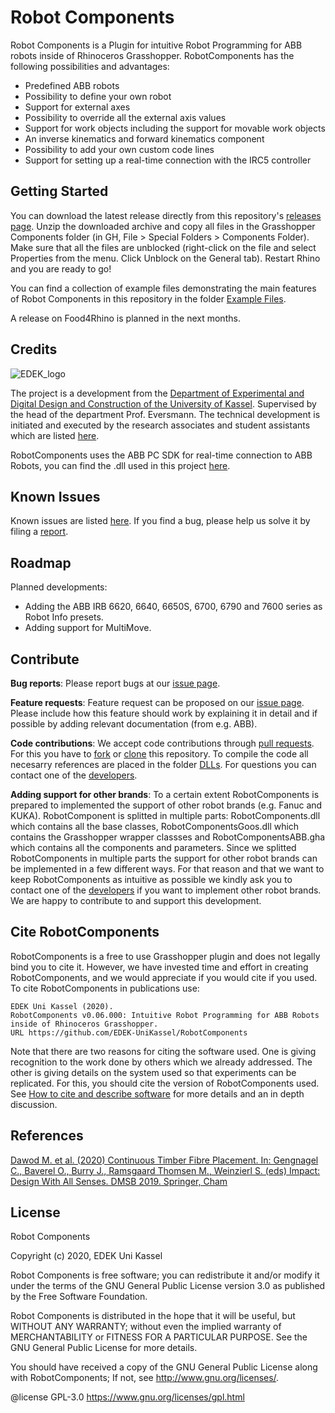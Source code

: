 # Robot Components
Robot Components is a Plugin for intuitive Robot Programming for ABB robots inside of Rhinoceros Grasshopper. RobotComponents has the following possibilities and advantages: 

- Predefined ABB robots
- Possibility to define your own robot
- Support for external axes
- Possibility to override all the external axis values
- Support for work objects including the support for movable work objects
- An inverse kinematics and forward kinematics component
- Possibility to add your own custom code lines
- Support for setting up a real-time connection with the IRC5 controller

## Getting Started
You can download the latest release directly from this repository's [releases page](https://github.com/EDEK-UniKassel/RobotComponentsSource/releases). Unzip the downloaded archive and copy all files in the Grasshopper Components folder (in GH, File > Special Folders > Components Folder). Make sure that all the files are unblocked (right-click on the file and select Properties from the menu. Click Unblock on the General tab). Restart Rhino and you are ready to go!

You can find a collection of example files demonstrating the main features of Robot Components in this repository in the folder [Example Files](https://github.com/EDEK-UniKassel/RobotComponentsSource/tree/master/ExampleFiles). 

A release on Food4Rhino is planned in the next months.

## Credits
![EDEK_logo](https://github.com/EDEK-UniKassel/RobotComponentsSource/blob/master/Utility/181101_EDEK-LOGO-01.png)

The project is a development from the [Department of Experimental and Digital Design and Construction of the University of Kassel](https://edek.uni-kassel.de/). Supervised by the head of the department Prof. Eversmann. The technical development is initiated and executed by the research associates and student assistants which are listed [here](https://github.com/EDEK-UniKassel/RobotComponentsSource/blob/master/AUTHORS.md).

RobotComponents uses the ABB PC SDK for real-time connection to ABB Robots, you can find the .dll used in this project [here](http://developercenter.robotstudio.com/landing).

## Known Issues
Known issues are listed [here](https://github.com/EDEK-UniKassel/RobotComponentsSource/issues). If you find a bug, please help us solve it by filing a [report](https://github.com/EDEK-UniKassel/RobotComponentsSource/issues/new).

## Roadmap
Planned developments:
- Adding the ABB IRB 6620, 6640, 6650S, 6700, 6790 and 7600 series as Robot Info presets. 
- Adding support for MultiMove.

## Contribute
**Bug reports**: Please report bugs at our [issue page](https://github.com/EDEK-UniKassel/RobotComponentsSource/issues). 

**Feature requests**: Feature request can be proposed on our [issue page](https://github.com/EDEK-UniKassel/RobotComponentsSource/issues). Please include how this feature should work by explaining it in detail and if possible by adding relevant documentation (from e.g. ABB). 

**Code contributions**: We accept code contributions through [pull requests](https://help.github.com/en/github/collaborating-with-issues-and-pull-requests/about-pull-requests). For this you have to [fork](https://help.github.com/en/github/getting-started-with-github/fork-a-repo) or [clone](https://help.github.com/en/github/creating-cloning-and-archiving-repositories/cloning-a-repository) this repository. To compile the code all necesarry references are placed in the folder [DLLs](https://github.com/EDEK-UniKassel/RobotComponentsSource/tree/master/DLLs). For questions you can contact one of the [developers](https://github.com/EDEK-UniKassel/RobotComponentsSource/blob/master/AUTHORS.md). 

**Adding support for other brands**: To a certain extent RobotComponents is prepared to implemented the support of other robot brands (e.g. Fanuc and KUKA). RobotComponent is splitted in multiple parts: RobotComponents.dll which contains all the base classes, RobotComponentsGoos.dll which contains the Grasshopper wrapper classses and RobotComponentsABB.gha which contains all the components and parameters. Since we splitted RobotComponents in multiple parts the support for other robot brands can be implemented in a few different ways. For that reason and that we want to keep RobotComponents as intuitive as possible we kindly ask you to contact one of the [developers](https://github.com/EDEK-UniKassel/RobotComponentsSource/blob/master/AUTHORS.md) if you want to implement other robot brands. We are happy to contribute to and support this development.

## Cite RobotComponents
RobotComponents is a free to use Grasshopper plugin and does not legally bind you to cite it. However, we have invested time and effort in creating RobotComponents, and we would appreciate if you would cite if you used. To cite RobotComponents in publications use:

```
EDEK Uni Kassel (2020).  
RobotComponents v0.06.000: Intuitive Robot Programming for ABB Robots inside of Rhinoceros Grasshopper. 
URL https://github.com/EDEK-UniKassel/RobotComponents
```

Note that there are two reasons for citing the software used. One is giving recognition to the work done by others which we already addressed. The other is giving details on the system used so that experiments can be replicated. For this, you should cite the version of RobotComponents used. See [How to cite and describe software](https://software.ac.uk/how-cite-software) for more details and an in depth discussion.

## References
[Dawod M. et al. (2020) Continuous Timber Fibre Placement. In: Gengnagel C., Baverel O., Burry J., Ramsgaard Thomsen M., Weinzierl S. (eds) Impact: Design With All Senses. DMSB 2019. Springer, Cham](https://link.springer.com/chapter/10.1007/978-3-030-29829-6_36)

## License
Robot Components

Copyright (c) 2020, EDEK Uni Kassel

Robot Components is free software; you can redistribute it and/or modify it under the terms of the GNU General Public License version 3.0 as published by the Free Software Foundation. 

Robot Components is distributed in the hope that it will be useful, but WITHOUT ANY WARRANTY; without even the implied warranty of MERCHANTABILITY or FITNESS FOR A PARTICULAR PURPOSE. See the GNU General Public License for more details.

You should have received a copy of the GNU General Public License along with RobotComponents; If not, see <http://www.gnu.org/licenses/>.

@license GPL-3.0 <https://www.gnu.org/licenses/gpl.html>
